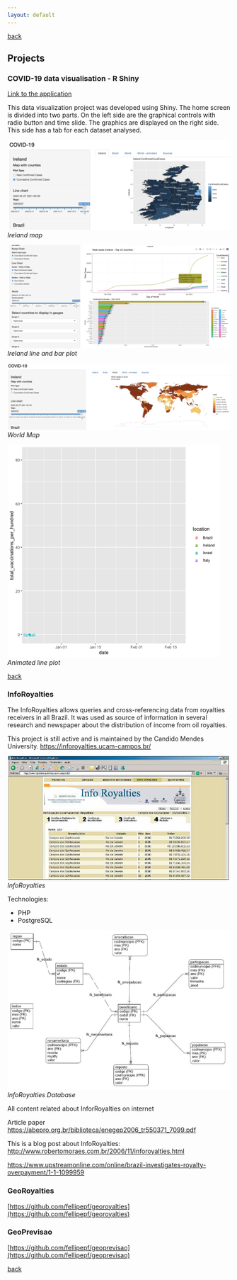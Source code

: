 ```yaml
---
layout: default
---
```


[back](./index.html#projects)

## Projects

### COVID-19 data visualisation - R Shiny

[Link to the application](https://fellipe.shinyapps.io/shiny_project/)

This data visualization project was developed using Shiny. The home screen is divided into two parts. 
On the left side are the graphical controls with radio button and time slide. 
The graphics are displayed on the right side. This side has a tab for each dataset analysed.

![ireland_map.png](/assets/images/ireland_map.png)*Ireland map*

![ireland_map.png](/assets/images/ireland_line_bar_plot.png)*Ireland line and bar plot*

![world_map.png](/assets/images/world_map.png)*World Map*

![line_plot_animated.gif](/assets/images/line_plot_animated.gif)*Animated line plot*

[back](./index.html#projects)

### InfoRoyalties

The InfoRoyalties allows queries and cross-referencing data from royalties receivers in all Brazil. It was used as source of information in several research and newspaper about the distribution of income from oil royalties. 

This project is still active and is maintained by the Candido Mendes University. 
https://inforoyalties.ucam-campos.br/

![inforoyalties.jpeg](/assets/images/inforoyalties.jpeg)*InfoRoyalties*

Technologies:
 - PHP
 - PostgreSQL

![inforoyalties_db.png](/assets/images/InfoRoyalties_db.png)*InfoRoyalties Database*

All content related about InforRoyalties on internet

Article paper 
https://abepro.org.br/biblioteca/enegep2006_tr550371_7099.pdf

This is a blog post about InfoRoyalties:
http://www.robertomoraes.com.br/2006/11/inforoyalties.html

https://www.upstreamonline.com/online/brazil-investigates-royalty-overpayment/1-1-1099959


### GeoRoyalties


[https://github.com/fellipepf/georoyalties](https://github.com/fellipepf/georoyalties)

### GeoPrevisao

[https://github.com/fellipepf/geoprevisao](https://github.com/fellipepf/geoprevisao)

[back](./index.html#projects)
